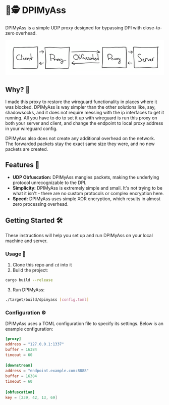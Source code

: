 # 🖕🕵 DPIMyAss

DPIMyAss is a simple UDP proxy designed for bypassing DPI with close-to-zero overhead.

![Funny image showing network architecture](./assets/network.svg)

## Why? 🤔

I made this proxy to restore the wireguard functionality in places where it was blocked. DPIMyAss is way simpler than the other solutions like, say, shadowsocks, and it does not require messing with the ip interfaces to get it running. All you have to do to set it up with wireguard is run this proxy on both your server and client, and change the endpoint to local proxy address in your wireguard config.

DPIMyAss also does not create any additional overhead on the network. The forwarded packets stay the exact same size they were, and no new packets are created.

## Features 🚀

- **UDP Obfuscation:** DPIMyAss mangles packets, making the underlying protocol unrecognizable to the DPI.
- **Simplicity:** DPIMyAss is extremely simple and small. It's not trying to be what it isn't - there are no custom protocols or complex encryption here.
- **Speed:** DPIMyAss uses simple XOR encryption, which results in almost zero processing overhead.

## Getting Started 🛠️

These instructions will help you set up and run DPIMyAss on your local machine and server.

### Usage 🚦

1. Clone this repo and `cd` into it
2. Build the project:
```bash
cargo build --release
```
3. Run DPIMyAss:
```bash
./target/build/dpimyass [config.toml]
```

### Configuration ⚙️

DPIMyAss uses a TOML configuration file to specify its settings. Below is an example configuration:

```toml
[proxy]
address = "127.0.0.1:1337"
buffer = 16384
timeout = 60

[downstream]
address = "endpoint.example.com:8888"
buffer = 16384
timeout = 60

[obfuscation]
key = [239, 42, 13, 69]
```
